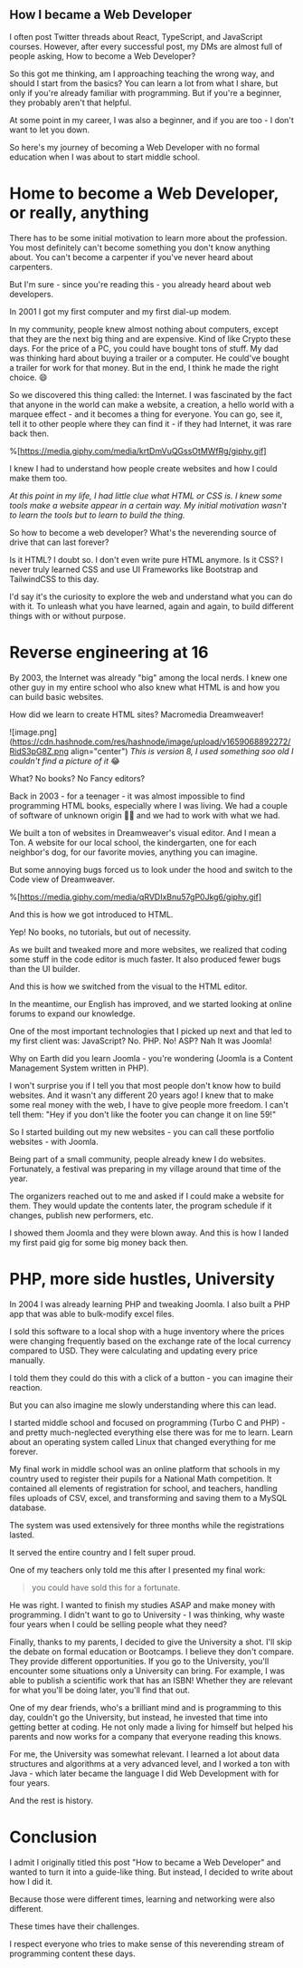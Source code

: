 ## How I became a Web Developer

I often post Twitter threads about React, TypeScript, and JavaScript courses. However, after every successful post, my DMs are almost full of people asking, How to become a Web Developer?

So this got me thinking, am I approaching teaching the wrong way, and should I start from the basics? You can learn a lot from what I share, but only if you're already familiar with programming. But if you're a beginner, they probably aren't that helpful.

At some point in my career, I was also a beginner, and if you are too - I don't want to let you down.

So here's my journey of becoming a Web Developer with no formal education when I was about to start middle school.

# Home to become a Web Developer, or really, anything

There has to be some initial motivation to learn more about the profession. You most definitely can't become something you don't know anything about. You can't become a carpenter if you've never heard about carpenters.

But I'm sure - since you're reading this - you already heard about web developers. 

In 2001 I got my first computer and my first dial-up modem.

In my community, people knew almost nothing about computers, except that they are the next big thing and are expensive. Kind of like Crypto these days. For the price of a PC, you could have bought tons of stuff.
My dad was thinking hard about buying a trailer or a computer. He could've bought a trailer for work for that money.  But in the end, I think he made the right choice. 😄

So we discovered this thing called: the Internet. I was fascinated by the fact that anyone in the world can make a website, a creation, a hello world with a marquee effect - and it becomes a thing for everyone. You can go, see it, tell it to other people where they can find it - if they had Internet, it was rare back then.

%[https://media.giphy.com/media/krtDmVuQGssOtMWfRg/giphy.gif]

I knew I had to understand how people create websites and how I could make them too.

_At this point in my life, I had little clue what HTML or CSS is. I knew some tools make a website appear in a certain way. My initial motivation wasn't to learn the tools but to learn to build the thing._

So how to become a web developer? What's the neverending source of drive that can last forever?

Is it HTML? I doubt so. I don't even write pure HTML anymore.
Is it CSS? I never truly learned CSS and use UI Frameworks like Bootstrap and TailwindCSS to this day.

I'd say it's the curiosity to explore the web and understand what you can do with it. To unleash what you have learned, again and again, to build different things with or without purpose.

# Reverse engineering at 16

By 2003, the Internet was already "big" among the local nerds. I knew one other guy in my entire school who also knew what HTML is and how you can build basic websites.

How did we learn to create HTML sites? Macromedia Dreamweaver!

![image.png](https://cdn.hashnode.com/res/hashnode/image/upload/v1659068892272/RidS3pG8Z.png align="center")
_This is version 8, I used something soo old I couldn't find a picture of it_ 😂

What? No books? No Fancy editors?

Back in 2003 - for a teenager - it was almost impossible to find programming HTML books, especially where I was living. We had a couple of software of unknown origin 🏴‍☠️ and we had to work with what we had.

We built a ton of websites in Dreamweaver's visual editor. And I mean a Ton. A website for our local school, the kindergarten, one for each neighbor's dog, for our favorite movies, anything you can imagine.

But some annoying bugs forced us to look under the hood and switch to the Code view of Dreamweaver.

%[https://media.giphy.com/media/qRVDIxBnu57gP0Jkg6/giphy.gif]

And this is how we got introduced to HTML.

Yep! No books, no tutorials, but out of necessity.

As we built and tweaked more and more websites, we realized that coding some stuff in the code editor is much faster. It also produced fewer bugs than the UI builder.

And this is how we switched from the visual to the HTML editor.

In the meantime, our English has improved, and we started looking at online forums to expand our knowledge.

One of the most important technologies that I picked up next and that led to my first client was:
JavaScript? No. PHP. No! ASP? Nah
It was Joomla!

Why on Earth did you learn Joomla - you're wondering (Joomla is a Content Management System written in PHP).

I won't surprise you if I tell you that most people don't know how to build websites. And it wasn't any different 20 years ago! I knew that to make some real money with the web, I have to give people more freedom. I can't tell them: "Hey if you don't like the footer you can change it on line 59!"

So I started building out my new websites - you can call these portfolio websites - with Joomla.

Being part of a small community, people already knew I do websites. Fortunately, a festival was preparing in my village around that time of the year.

The organizers reached out to me and asked if I could make a website for them. They would update the contents later, the program schedule if it changes, publish new performers, etc.

I showed them Joomla and they were blown away. And this is how I landed my first paid gig for some big money back then.

# PHP, more side hustles, University

In 2004 I was already learning PHP and tweaking Joomla. I also built a PHP app that was able to bulk-modify excel files.

I sold this software to a local shop with a huge inventory where the prices were changing frequently based on the exchange rate of the local currency compared to USD. They were calculating and updating every price manually.

I told them they could do this with a click of a button - you can imagine their reaction.

But you can also imagine me slowly understanding where this can lead.

I started middle school and focused on programming (Turbo C and PHP) - and pretty much-neglected everything else there was for me to learn. Learn about an operating system called Linux that changed everything for me forever.

My final work in middle school was an online platform that schools in my country used to register their pupils for a National Math competition. It contained all elements of registration for school, and teachers, handling files uploads of CSV, excel, and transforming and saving them to a MySQL database.

The system was used extensively for three months while the registrations lasted.

It served the entire country and I felt super proud.

One of my teachers only told me this after I presented my final work:

> you could have sold this for a fortunate.

He was right. I wanted to finish my studies ASAP and make money with programming. I didn't want to go to University - I was thinking, why waste four years when I could be selling people what they need?

Finally, thanks to my parents, I decided to give the University a shot. I'll skip the debate on formal education or Bootcamps. I believe they don't compare. They provide different opportunities. If you go to the University, you'll encounter some situations only a University can bring. For example, I was able to publish a scientific work that has an ISBN! Whether they are relevant for what you'll be doing later, you'll find that out.

One of my dear friends, who's a brilliant mind and is programming to this day, couldn't go the University, but instead, he invested that time into getting better at coding. He not only made a living for himself but helped his parents and now works for a company that everyone reading this knows.

For me, the University was somewhat relevant. I learned a lot about data structures and algorithms at a very advanced level, and I worked a ton with Java - which later became the language I did Web Development with for four years.

And the rest is history.

# Conclusion

I admit I originally titled this post "How to became a Web Developer" and wanted to turn it into a guide-like thing. But instead, I decided to write about how I did it.

Because those were different times, learning and networking were also different.

These times have their challenges.

I respect everyone who tries to make sense of this neverending stream of programming content these days.